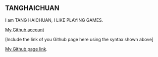 ## TANGHAICHUAN
I am TANG HAICHUAN, I LIKE PLAYING GAMES.

[My Github account](https://github.com/Walter-tang-eng)

[Include the link of you Github page here using the syntax shown above]

[My Github page link](https://walter-tang-eng.github.io/Walter/).



